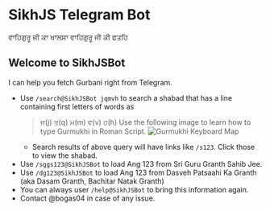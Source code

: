 # SikhJS Telegram Bot

ਵਾਹਿਗੁਰੂ ਜੀ ਕਾ ਖਾਲਸਾ
ਵਾਹਿਗੁਰੂ ਜੀ ਕੀ ਫਤਹਿ

## Welcome to SikhJSBot

I can help you fetch Gurbani right from Telegram.

* Use `/search@SikhJSBot jqmvh` to search a shabad that has a line containing first letters of words as
  > ਜ(j) ਤ(q) ਮ(m) ਵ(v) ਹ(h)
  Use the following image to learn how to type Gurmukhi in Roman Script.
  ![Gurmukhi Keyboard Map](https://www.sikhitothemax.org/assets/images/help/web-desktop-keyboard-map.png)
  * Search results of above query will have links like `/s123`. Click those to view the shabad.
* Use `/sggs123@SikhJSBot` to load Ang 123 from Sri Guru Granth Sahib Jee.
* Use `/dg123@SikhJSBot` to load Ang 123 from Dasveh Patsaahi Ka Granth (aka Dasam Granth, Bachitar Natak Granth)
* You can always user `/help@SikhJSBot` to bring this information again.
* Contact @bogas04 in case of any issue.

